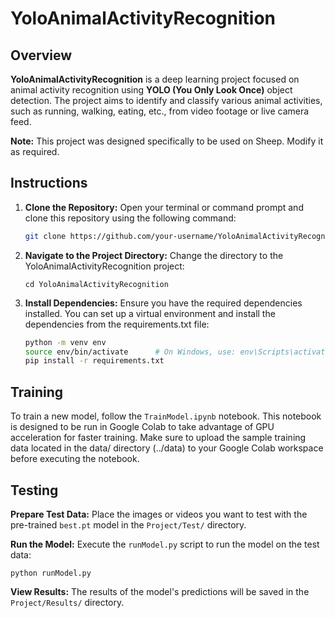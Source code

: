 # YoloAnimalActivityRecognition

## Overview

**YoloAnimalActivityRecognition** is a deep learning project focused on animal activity recognition using **YOLO (You Only Look Once)** object detection. The project aims to identify and classify various animal activities, such as running, walking, eating, etc., from video footage or live camera feed.

**Note:** This project was designed specifically to be used on Sheep. Modify it as required. 

## Instructions
1. **Clone the Repository:** Open your terminal or command prompt and clone this repository using the following command:

   ```bash
   git clone https://github.com/your-username/YoloAnimalActivityRecognition.git
   ```
2. **Navigate to the Project Directory:** Change the directory to the YoloAnimalActivityRecognition project:
   ```
   cd YoloAnimalActivityRecognition
   ```
3. **Install Dependencies:** Ensure you have the required dependencies installed. You can set up a virtual environment and install the dependencies from the          requirements.txt file:

   ```bash
   python -m venv env
   source env/bin/activate      # On Windows, use: env\Scripts\activate
   pip install -r requirements.txt
   ```
   
## Training
   To train a new model, follow the `TrainModel.ipynb` notebook. This notebook is designed to be run in Google Colab to take advantage of GPU acceleration for        faster training. Make sure to upload the sample training data located in the data/ directory (../data) to your Google Colab workspace before executing the         notebook.
   
## Testing
   **Prepare Test Data:** Place the images or videos you want to test with the pre-trained `best.pt` model in the `Project/Test/` directory.
   
   **Run the Model:** Execute the `runModel.py` script to run the model on the test data:
   ```
   python runModel.py
   ```
   **View Results:** The results of the model's predictions will be saved in the `Project/Results/` directory.

